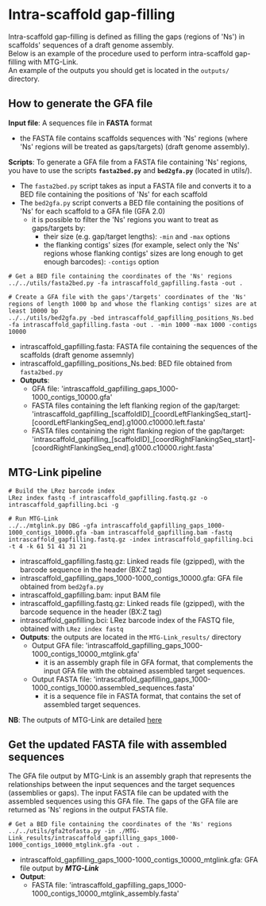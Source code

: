 # Intra-scaffold gap-filling

Intra-scaffold gap-filling is defined as filling the gaps (regions of 'Ns') in scaffolds' sequences of a draft genome assembly.  
Below is an example of the procedure used to perform intra-scaffold gap-filling with MTG-Link.  
An example of the outputs you should get is located in the `outputs/` directory.


## How to generate the GFA file

**Input file**: A sequences file in **FASTA** format
* the FASTA file contains scaffolds sequences with 'Ns' regions (where 'Ns' regions will be treated as gaps/targets) (draft genome assembly).

**Scripts**: To generate a GFA file from a FASTA file containing 'Ns' regions, you have to use the scripts **`fasta2bed.py`** and **`bed2gfa.py`** (located in utils/).
* The `fasta2bed.py` script takes as input a FASTA file and converts it to a BED file containing the positions of 'Ns' for each scaffold
* The `bed2gfa.py` script converts a BED file containing the positions of 'Ns' for each scaffold to a GFA file (GFA 2.0) 
    * it is possible to filter the 'Ns' regions you want to treat as gaps/targets by:
        * their size (e.g. gap/target lengths): `-min` and `-max` options
        * the flanking contigs' sizes (for example, select only the 'Ns' regions whose flanking contigs' sizes are long enough to get enough barcodes): `-contigs` option
```
# Get a BED file containing the coordinates of the 'Ns' regions
../../utils/fasta2bed.py -fa intrascaffold_gapfilling.fasta -out .

# Create a GFA file with the gaps'/targets' coordinates of the 'Ns' regions of length 1000 bp and whose the flanking contigs' sizes are at least 10000 bp
../../utils/bed2gfa.py -bed intrascaffold_gapfilling_positions_Ns.bed -fa intrascaffold_gapfilling.fasta -out . -min 1000 -max 1000 -contigs 10000
```
* intrascaffold_gapfilling.fasta: FASTA file containing the sequences of the scaffolds (draft genome assemnly)
* intrascaffold_gapfilling_positions_Ns.bed: BED file obtained from `fasta2bed.py`
* **Outputs**: 
    * GFA file: 'intrascaffold_gapfilling_gaps_1000-1000_contigs_10000.gfa'
    * FASTA files containing the left flanking region of the gap/target: 'intrascaffold_gapfilling_[scaffoldID]_[coordLeftFlankingSeq_start]-[coordLeftFlankingSeq_end].g1000.c10000.left.fasta'
    * FASTA files containing the right flanking region of the gap/target: 'intrascaffold_gapfilling_[scaffoldID]_[coordRightFlankingSeq_start]-[coordRightFlankingSeq_end].g1000.c10000.right.fasta'


## MTG-Link pipeline

```
# Build the LRez barcode index
LRez index fastq -f intrascaffold_gapfilling.fastq.gz -o intrascaffold_gapfilling.bci -g

# Run MTG-Link
../../mtglink.py DBG -gfa intrascaffold_gapfilling_gaps_1000-1000_contigs_10000.gfa -bam intrascaffold_gapfilling.bam -fastq intrascaffold_gapfilling.fastq.gz -index intrascaffold_gapfilling.bci -t 4 -k 61 51 41 31 21
```
* intrascaffold_gapfilling.fastq.gz: Linked reads file (gzipped), with the barcode sequence in the header (BX:Z tag)
* intrascaffold_gapfilling_gaps_1000-1000_contigs_10000.gfa: GFA file obtained from `bed2gfa.py`
* intrascaffold_gapfilling.bam: input BAM file
* intrascaffold_gapfilling.fastq.gz: Linked reads file (gzipped), with the barcode sequence in the header (BX:Z tag)
* intrascaffold_gapfilling.bci: LRez barcode index of the FASTQ file, obtained with `LRez index fastq`
* **Outputs**: the outputs are located in the `MTG-Link_results/` directory
    * Output GFA file: 'intrascaffold_gapfilling_gaps_1000-1000_contigs_10000_mtglink.gfa'
        * it is an assembly graph file in GFA format, that complements the input GFA file with the obtained assembled target sequences.
    * Output FASTA file: 'intrascaffold_gapfilling_gaps_1000-1000_contigs_10000.assembled_sequences.fasta'
        * it is a sequence file in FASTA format, that contains the set of assembled target sequences.

**NB**: The outputs of MTG-Link are detailed [here](../input-output_files.md)


## Get the updated FASTA file with assembled sequences

The GFA file output by MTG-Link is an assembly graph that represents the relationships between the input sequences and the target sequences (assemblies or gaps). The input FASTA file can be updated with the assembled sequences using this GFA file. The gaps of the GFA file are returned as 'Ns' regions in the output FASTA file.
```
# Get a BED file containing the coordinates of the 'Ns' regions
../../utils/gfa2tofasta.py -in ./MTG-Link_results/intrascaffold_gapfilling_gaps_1000-1000_contigs_10000_mtglink.gfa -out .
```
* intrascaffold_gapfilling_gaps_1000-1000_contigs_10000_mtglink.gfa: GFA file output by ***MTG-Link***
* **Output**:
    * FASTA file: 'intrascaffold_gapfilling_gaps_1000-1000_contigs_10000_mtglink_assembly.fasta'

